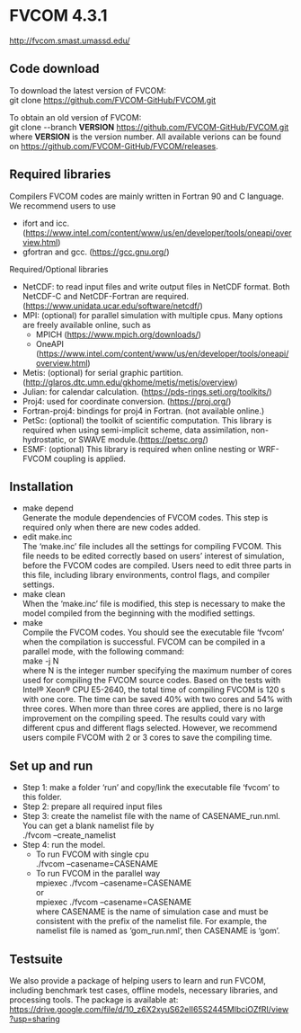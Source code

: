 # FVCOM 4.3.1

http://fvcom.smast.umassd.edu/




## Code download

To download the latest version of FVCOM:<br>
git clone https://github.com/FVCOM-GitHub/FVCOM.git

To obtain an old version of FVCOM:<br>
git clone --branch <strong>VERSION</strong> https://github.com/FVCOM-GitHub/FVCOM.git<br>
where <strong>VERSION</strong> is the version number. All available verions can be found on https://github.com/FVCOM-GitHub/FVCOM/releases.


## Required libraries

Compilers
FVCOM codes are mainly written in Fortran 90 and C language. We recommend users to use 
* ifort and icc. (https://www.intel.com/content/www/us/en/developer/tools/oneapi/overview.html)
* gfortran and gcc. (https://gcc.gnu.org/)

Required/Optional libraries
*	NetCDF: to read input files and write output files in NetCDF format. Both NetCDF-C and NetCDF-Fortran are required. (https://www.unidata.ucar.edu/software/netcdf/)
*	MPI: (optional) for parallel simulation with multiple cpus. Many options are freely available online, such as
    *	MPICH (https://www.mpich.org/downloads/)
    *	OneAPI (https://www.intel.com/content/www/us/en/developer/tools/oneapi/overview.html)
*	Metis: (optional) for serial graphic partition. (http://glaros.dtc.umn.edu/gkhome/metis/metis/overview)
*	Julian: for calendar calculation. (https://pds-rings.seti.org/toolkits/)
*	Proj4: used for coordinate conversion. (https://proj.org/)
*	Fortran-proj4: bindings for proj4 in Fortran. (not available online.) 
*	PetSc: (optional) the toolkit of scientific computation. This library is required when using semi-implicit scheme, data assimilation, non-hydrostatic, or SWAVE module.(https://petsc.org/)
* ESMF: (optional) This library is required when online nesting or WRF-FVCOM coupling is applied.


## Installation
*	make depend<br>
Generate the module dependencies of FVCOM codes. This step is required only when there are new codes added.
*	edit make.inc<br>
The ‘make.inc’ file includes all the settings for compiling FVCOM. This file needs to be edited correctly based on users’ interest of simulation, before the FVCOM codes are compiled. Users need to edit three parts in this file, including library environments, control flags, and compiler settings. 
*	make clean<br>
When the ‘make.inc’ file is modified, this step is necessary to make the model compiled from the beginning with the modified settings.
*	make<br>
Compile the FVCOM codes. You should see the executable file ‘fvcom’ when the compilation is successful.
FVCOM can be compiled in a parallel mode, with the following command:<br>
make -j N<br>
where N is the integer number specifying the maximum number of cores used for compiling the FVCOM source codes.
Based on the tests with Intel® Xeon® CPU E5-2640, the total time of compiling FVCOM is 120 s with one core. The time can be saved 40% with two cores and 54% with three cores. When more than three cores are applied, there is no large improvement on the compiling speed.
The results could vary with different cpus and different flags selected. However, we recommend users compile FVCOM with 2 or 3 cores to save the compiling time.


## Set up and run

* Step 1: make a folder ‘run’ and copy/link the executable file ‘fvcom’ to this folder.
* Step 2: prepare all required input files
* Step 3: create the namelist file with the name of CASENAME_run.nml. You can get a blank namelist file by<br>
      ./fvcom –create_namelist
* Step 4: run the model.<br>
    * To run FVCOM with single cpu<br>
        ./fvcom –casename=CASENAME
    * To run FVCOM in the parallel way<br>
        mpiexec ./fvcom –casename=CASENAME<br>
        or<br>
        mpiexec ./fvcom –casename=CASENAME<br>
      where CASENAME is the name of simulation case and must be consistent with the prefix of the namelist file. For example, the namelist file is named as ‘gom_run.nml’, then CASENAME is ‘gom’.


## Testsuite

We also provide a package of helping users to learn and run FVCOM, including benchmark test cases, offline models, necessary libraries, and processing tools. The package is available at:<br>
https://drive.google.com/file/d/10_z6X2xyuS62eII65S2445MlbciOZfRI/view?usp=sharing


